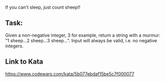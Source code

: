 If you can't sleep, just count sheep!!

## Task:
Given a non-negative integer, 3 for example, return a string with a murmur: "1 sheep...2 sheep...3 sheep...". Input will always be valid, i.e. no negative integers.

## Link to Kata
https://www.codewars.com/kata/5b077ebdaf15be5c7f000077